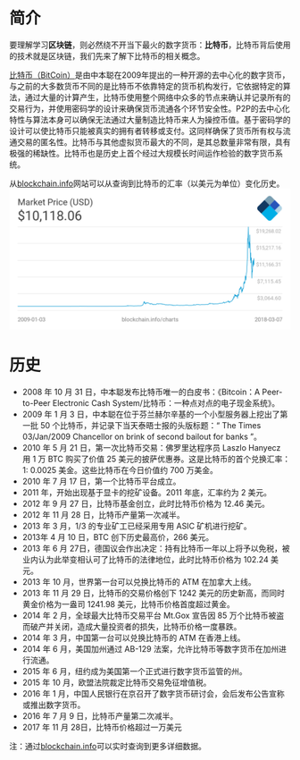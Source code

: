 # 简介

要理解学习**区块链**，则必然绕不开当下最火的数字货币：**比特币**，比特币背后使用的技术就是区块链，我们先来了解下比特币的相关概念。

[比特币（BitCoin）](https://bitcoin.org)是由中本聪在2009年提出的一种开源的去中心化的数字货币，与之前的大多数货币不同的是比特币不依靠特定的货币机构发行，它依据特定的算法，通过大量的计算产生，比特币使用整个网络中众多的节点来确认并记录所有的交易行为，并使用密码学的设计来确保货币流通各个环节安全性。P2P的去中心化特性与算法本身可以确保无法通过大量制造比特币来人为操控币值。基于密码学的设计可以使比特币只能被真实的拥有者转移或支付。这同样确保了货币所有权与流通交易的匿名性。比特币与其他虚拟货币最大的不同，是其总数量非常有限，具有极强的稀缺性。比特币也是历史上首个经过大规模长时间运作检验的数字货币系统。

从[blockchain.info](https://blockchain.info/)网站可以从查询到比特币的汇率（以美元为单位）变化历史。
![比特币汇率变化图](../images/market-price.png)


# 历史
* 2008 年 10 月 31 日，中本聪发布比特币唯一的白皮书：《Bitcoin：A Peer-to-Peer Electronic Cash System/比特币：一种点对点的电子现金系统》。
* 2009 年 1 月 3 日，中本聪在位于芬兰赫尔辛基的一个小型服务器上挖出了第一批 50 个比特币，并记录下当天泰晤士报的头版标题：“ The Times 03/Jan/2009 Chancellor on brink of second bailout for banks ”。
* 2010 年 5 月 21 日，第一次比特币交易：佛罗里达程序员 Laszlo Hanyecz 用 1 万 BTC 购买了价值 25 美元的披萨优惠券。这是比特币的首个兑换汇率：1: 0.0025 美金。这些比特币在今日价值约 700 万美金。
* 2010 年 7 月 17 日，第一个比特币平台成立。
* 2011 年，开始出现基于显卡的挖矿设备。2011 年底，汇率约为 2 美元。
* 2012 年 9 月 27 日，比特币基金创立，此时比特币价格为 12.46 美元。
* 2012 年 11 月 28 日，比特币产量第一次减半。
* 2013 年 3 月，1/3 的专业矿工已经采用专用 ASIC 矿机进行挖矿。
* 2013年 4 月 10 日，BTC 创下历史最高价，266 美元。
* 2013 年 6 月 27日，德国议会作出决定：持有比特币一年以上将予以免税，被业内认为此举变相认可了比特币的法律地位，此时比特币价格为 102.24 美元。
* 2013 年 10 月，世界第一台可以兑换比特币的 ATM 在加拿大上线。
* 2013 年 11 月 29 日，比特币的交易价格创下 1242 美元的历史新高，而同时黄金价格为一盎司 1241.98 美元，比特币价格首度超过黄金。
* 2014 年 2 月，全球最大比特币交易平台 Mt.Gox 宣告因 85 万个比特币被盗而破产并关闭，造成大量投资者的损失，比特币价格一度暴跌。
* 2014 年 3 月，中国第一台可以兑换比特币的 ATM 在香港上线。
* 2014 年 6 月，美国加州通过 AB-129 法案，允许比特币等数字货币在加州进行流通。
* 2015 年 6 月，纽约成为美国第一个正式进行数字货币监管的州。
* 2015 年 10 月，欧盟法院裁定比特币交易免征增值税。
* 2016 年 1 月，中国人民银行在京召开了数字货币研讨会，会后发布公告宣称或推出数字货币。
* 2016 年 7 月 9 日，比特币产量第二次减半。
* 2017 年 11 月 28日，比特币价格超过一万美元

注：通过[blockchain.info](https://blockchain.info/)可以实时查询到更多详细数据。
